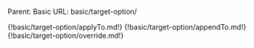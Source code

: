 Parent: Basic
URL: basic/target-option/

{!basic/target-option/applyTo.md!}
{!basic/target-option/appendTo.md!}
{!basic/target-option/override.md!}

